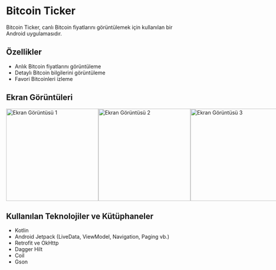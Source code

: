 # Bitcoin Ticker

Bitcoin Ticker, canlı Bitcoin fiyatlarını görüntülemek için kullanılan bir Android uygulamasıdır.

## Özellikler

- Anlık Bitcoin fiyatlarını görüntüleme
- Detaylı Bitcoin bilgilerini görüntüleme
- Favori Bitcoinleri izleme

## Ekran Görüntüleri

<div style="display: flex; justify-content: space-between;">
  <img src="https://user-images.githubusercontent.com/73336635/246398121-5702969d-d058-43ab-a540-388b679dc082.png" width="250" alt="Ekran Görüntüsü 1">
  <img src="https://user-images.githubusercontent.com/73336635/246398133-452e2259-1b1a-465b-99a3-bc5af4974322.png" width="250" alt="Ekran Görüntüsü 2">
  <img src="https://user-images.githubusercontent.com/73336635/246398142-552e0f2b-9c6a-407f-b875-49336f5edd69.png" width="250" alt="Ekran Görüntüsü 3">
</div>

## Kullanılan Teknolojiler ve Kütüphaneler

- Kotlin
- Android Jetpack (LiveData, ViewModel, Navigation, Paging vb.)
- Retrofit ve OkHttp
- Dagger Hilt
- Coil
- Gson

